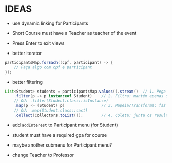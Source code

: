 # IDEAS

- use dynamic linking for Participants

- Short Course must have a Teacher as teacher of the event

- Press Enter to exit views

- better iterator

```java
participantsMap.forEach((cpf, participant) -> {
    // Faça algo com cpf e participant
});
```

- better filtering

```java
List<Student> students = participantsMap.values().stream()  // 1. Pega um Stream dos valores
    .filter(p -> p instanceof Student)    // 2. Filtra: mantém apenas quem é Student
    // OU: .filter(Student.class::isInstance)
    .map(p -> (Student) p)                // 3. Mapeia/Transforma: faz o cast para Student
    // OU: .map(Student.class::cast)
    .collect(Collectors.toList());        // 4. Coleta: junta os resultados em uma nova List
```

- add `addInterest` to Participant menu (for Student)

- student must have a required gpa for course

- maybe another submenu for Participant menu?

- change Teacher to Professor
